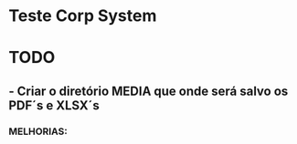 # Teste Corp System

# TODO
## - Criar o diretório MEDIA que onde será salvo os PDF´s e XLSX´s


### MELHORIAS:
